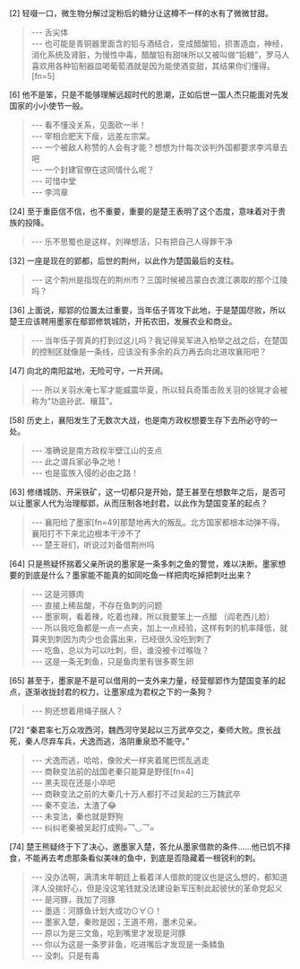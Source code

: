 
[2] 轻啜一口，微生物分解过淀粉后的糖分让这樽不一样的水有了微微甘甜。
>--- 舌尖体<br>
>--- 也可能是青铜器里面含的铅与酒结合，变成醋酸铅，损害造血，神经，消化系统及肾脏，为慢性中毒，醋酸铅有甜味所以又被叫做“铅糖”，罗马人喜欢用各种铅制器皿喝葡萄酒就是因为能使酒变甜，其结果你们懂得。[fn=5]<br>

[6] 他不是笨，只是不能够理解远超时代的思潮，正如后世一国人杰只能面对先发国家的小小使节一般。
>--- 看不懂没关系，见面砍一半！<br>
>--- 宰相合肥天下瘦，远差左宗棠。<br>
>--- 一个被敌人称赞的人会有才能？想想为什每次谈判外国都要求李鸿章去吧<br>
>--- 一个封建官僚在这同情什么呢？<br>
>--- 可惜中堂<br>
>--- 李鸿章<br>

[24] 至于重臣信不信，也不重要，重要的是楚王表明了这个态度，意味着对于贵族的投降。
>--- 乐不思蜀也是这样，刘禅想活，只有把自己人得罪干净<br>

[32] 一座是现在的郢都，后世的荆州，以此作为楚国最后的支柱。
>--- 这个荆州是指现在的荆州市？三国时候被吕蒙白衣渡江袭取的那个江陵吗？<br>

[36] 上面说，鄢郢的位置太过重要，当年伍子胥攻下此地，于是楚国尽败，所以楚王应该聘用墨家在鄢郢修筑城防，开拓农田，发展农业和商业。
>--- 当年伍子胥真的打到过这儿吗？我记得吴军进入柏举之战之后，在楚国的控制区就像是一条线，应该没有多余的兵力再去向北进攻襄阳吧？<br>

[47] 向北的南阳盆地，无险可守，一片开阔。
>--- 所以关羽水淹七军才能威震华夏，所以轻兵奇策击败关羽的徐晃才会被称为“功逾孙武、穰苴”。<br>

[58] 历史上，襄阳发生了无数次大战，也是南方政权想要生存下去所必守的一处。
>--- 准确说是南方政权半壁江山的支点<br>
>--- 此之谓兵家必争之地！<br>
>--- 也是蛮族入侵的必由之路！<br>

[63] 修缮城防、开采铁矿，这一切都只是开始，楚王甚至在想数年之后，是否可以让墨家人代为治理鄢郢，从而压制各地封君，以此作为楚国变革的起点？
>--- 襄阳给了墨家[fn=49]那楚地再大的叛乱。北方国家都根本动弹不得。襄阳打不下来北边根本干涉不了<br>
>--- 楚王哥们，听说过刘备借荆州吗<br>

[64] 只是熊疑怀揣着父亲所说的墨家是一条多刺之鱼的警觉，难以决断。墨家想要的到底是什么？墨家能不能真的如同吃鱼一样把肉吃掉把刺吐出来？
>--- 这是河豚肉<br>
>--- 直接上稀盐酸，不存在鱼刺的问题<br>
>--- 墨家啊，看着辣，吃着也辣，所以我要笨上一点醋
（阎老西儿脸）<br>
>--- 所以我吃鱼都是一点一点夹，加上一点经验，这样有刺的机率降低，就算夹到刺因为肉少也会露出来，已经很久没吃到刺了<br>
>--- 吃鱼，总以为可以吐刺，但，谁没被卡过喉咙？<br>
>--- 这是一条无刺鱼，只是鱼肉里有很多寄生卵<br>

[65] 甚至于，墨家是不是可以借用的一支外来力量，经营鄢郢作为楚国变革的起点，逐渐收拢封君的权力，让墨家成为君权之下的一条狗？
>--- 狗还想着用绳子捆人？<br>

[72] “秦君率七万众攻西河，魏西河守吴起以三万武卒交之，秦师大败。庶长战死，秦人尽弃车兵，犬逸而逃，洛阴重泉恐不能守。”
>--- 犬逸而逃，哈哈，像败犬一样夹着尾巴慌乱逃走<br>
>--- 商鞅变法前的战国老秦只能算是野怪[fn=4]<br>
>--- 黑夫现在还是小卒吧<br>
>--- 商鞅变法之前的大秦几十万人都打不过吴起的三万魏武卒<br>
>--- 秦不变法，太渣了😂<br>
>--- 未变法，秦也就是野狗<br>
>--- 纠纠老秦被吴起打成狗๑乛◡乛๑<br>

[74] 楚王熊疑终于下了决心，邀墨家入楚，答允从墨家借款的条件……他已饥不择食，不能再去考虑那条看似美味的鱼中，到底是否隐藏着一根锐利的刺。
>--- 没办法啊，满清末年朝廷上看着洋人借款的提议也是这么想的，都知道洋人没揣好心，但是没这笔钱就没法建设新军压制此起彼伏的革命党起义<br>
>--- 是河豚，我加了河豚<br>
>--- 墨适：河豚鱼计划大成功⊙∀⊙！<br>
>--- 墨家入楚，秦败是因；王道不用，墨术见亲。<br>
>--- 原以为是三文鱼，吃到嘴里才发现是河豚<br>
>--- 你以为这是一条罗非鱼，吃进嘴后才发现是一条鳞鱼<br>
>--- 没刺。只是有毒<br>
